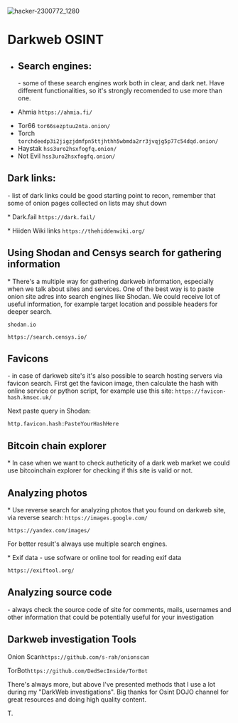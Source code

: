 
![hacker-2300772_1280](https://github.com/Th3l3mic/OSINT/assets/167564930/e5e64de3-fc87-415d-96f4-d3f3c3dadb88)

# Darkweb OSINT

* <h2>Search engines:</h2>
  - some of these search engines work both in clear, and dark net. Have different functionalities, so it's strongly recomended to use more than one.
* <p></p>
  Ahmia <code>https://ahmia.fi/</code>
  <p></p>
* Tor66 <code>tor66sezptuu2nta.onion/</code>
* Torch <code>torchdeedp3i2jigzjdmfpn5ttjhthh5wbmda2rr3jvqjg5p77c54dqd.onion/</code>
* Haystak <code>hss3uro2hsxfogfq.onion/</code>
* Not Evil <code>hss3uro2hsxfogfq.onion/</code>
<p></p>
<h2>Dark links:</h2>
  - list of dark links could be good starting point to recon, remember that some of onion pages collected on lists may shut down
  <p></p>
* Dark.fail <code>https://dark.fail/</code>
<p></p>
* Hiiden Wiki links <code>https://thehiddenwiki.org/</code>
<p></p>
<h2>Using Shodan and Censys search for gathering information</h2>
<p></p>
* There's a multiple way for gathering darkweb information, especially when we talk about sites and services. One of the best way is to paste onion site adres into search engines like Shodan. We could receive lot of useful information, for example target location and possible headers for deeper search.
<p></p>
<code>shodan.io</code>
<p></p>
<code>https://search.censys.io/</code>
<p></p>
<h2>Favicons</h2>
<p></p>
 - in case of darkweb site's it's also possible to search hosting servers via favicon search. First get the favicon image, then calculate the hash with online service or python script, for example use this site: <code>https://favicon-hash.kmsec.uk/</code>
 <p></p>
 Next paste query in Shodan:
 <p></p>
 <code>http.favicon.hash:PasteYourHashHere</code>

 <h2>Bitcoin chain explorer</h2>
  * In case when we want to check autheticity of a dark web market we could use bitcoinchain explorer for checking if this site is valid or not. 


<h2> Analyzing photos </h2>
<p></p>
* Use reverse search for analyzing photos that you found on darkweb site, via reverse search:
<code>https://images.google.com/</code>
<p></p>
<code>https://yandex.com/images/</code>
<p></p>
For better result's always use multiple search engines.
<p></p>
* Exif data
- use sofware or online tool for reading exif data
<p></p>
<code>https://exiftool.org/</code>

<h2>Analyzing source code</h2>
 - always check the source code of site for comments, mails, usernames and other information that could be potentially useful for your investigation

 <h2>Darkweb investigation Tools</h2>
 <p></p>
Onion Scan<code>https://github.com/s-rah/onionscan</code>
<p></p>
TorBot<code>https://github.com/DedSecInside/TorBot</code>

There's always more, but above I've presented methods that I use a lot during my "DarkWeb investigations". Big thanks for Osint DOJO channel for great resources and doing high quality content.

T.

